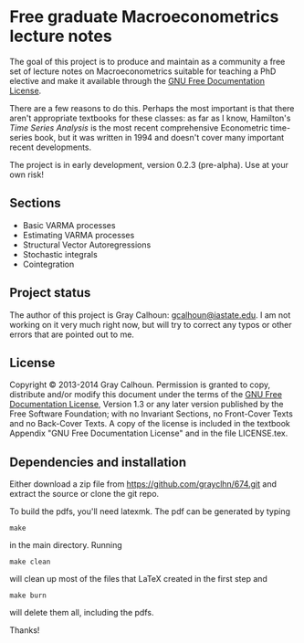 Free graduate Macroeconometrics lecture notes
=============================================

The goal of this project is to produce and maintain as a community a
free set of lecture notes on Macroeconometrics suitable for teaching a
PhD elective and make it available through the [GNU Free Documentation
License][FDL].

There are a few reasons to do this. Perhaps the most important is that
there aren't appropriate textbooks for these classes: as far as I
know, Hamilton's *Time Series Analysis* is the most recent
comprehensive Econometric time-series book, but it was written in 1994
and doesn't cover many important recent developments.

The project is in early development, version 0.2.3 (pre-alpha).  Use
at your own risk!

Sections
--------

* Basic VARMA processes
* Estimating VARMA processes
* Structural Vector Autoregressions
* Stochastic integrals
* Cointegration

Project status
--------------

The author of this project is Gray Calhoun: <gcalhoun@iastate.edu>.  I
am not working on it very much right now, but will try to correct any
typos or other errors that are pointed out to me.

License
-------

Copyright © 2013-2014 Gray Calhoun. Permission is granted to copy,
distribute and/or modify this document under the terms of the [GNU
Free Documentation License][FDL], Version 1.3 or any later version
published by the Free Software Foundation; with no Invariant Sections,
no Front-Cover Texts and no Back-Cover Texts. A copy of the license is
included in the textbook Appendix "GNU Free Documentation License" and
in the file LICENSE.tex.

[FDL]: http://www.gnu.org/copyleft/fdl.html

Dependencies and installation
-----------------------------

Either download a zip file from <https://github.com/grayclhn/674.git>
and extract the source or clone the git repo.

To build the pdfs, you'll need latexmk. The pdf can be generated by
typing
```
make
```
in the main directory.  Running
```
make clean
```
will clean up most of the files that LaTeX created in the first step
and
```
make burn
```
will delete them all, including the pdfs.

Thanks!
